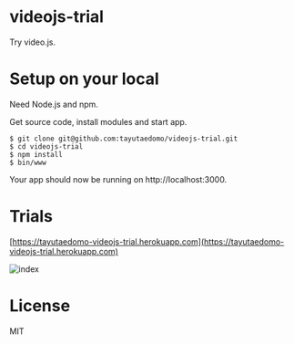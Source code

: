 # videojs-trial
Try video.js.


# Setup on your local
Need Node.js and npm.

Get source code, install modules and start app.
```
$ git clone git@github.com:tayutaedomo/videojs-trial.git
$ cd videojs-trial
$ npm install
$ bin/www
```
Your app should now be running on http://localhost:3000.


# Trials
[https://tayutaedomo-videojs-trial.herokuapp.com](https://tayutaedomo-videojs-trial.herokuapp.com)

![index](https://raw.githubusercontent.com/tayutaedomo/videojs-trial/images/public/images/2016-06-28_index.png)


# License
MIT


